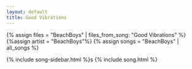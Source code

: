```yaml
---
layout: default
title: Good Vibrations
---
```


{% assign files = "BeachBoys" | files_from_song: "Good Vibrations" %}
{%assign artist = "BeachBoys"%}
{% assign songs = "BeachBoys" | all_songs %}

{% include song-sidebar.html %}s
{% include song.html %}

